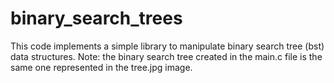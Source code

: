 # binary_search_trees
This code implements a simple library to manipulate binary search tree (bst) data structures.
Note: the binary search tree created in the main.c file is the same one represented in the tree.jpg image.
